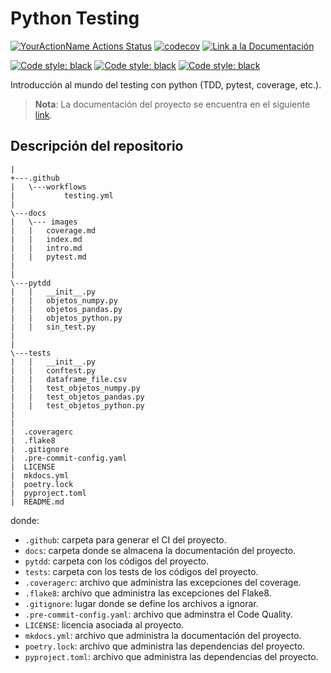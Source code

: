 # Python Testing

[![YourActionName Actions Status](https://github.com/fralfaro/python_testing/actions/workflows/testing.yml/badge.svg)](https://github.com/fralfaro/python_testing/actions)
[![codecov](https://codecov.io/gh/fralfaro/python_testing/branch/main/graph/badge.svg)](https://codecov.io/gh/fralfaro/python_testing)
<a href="https://fralfaro.github.io/python_testing/"><img alt="Link a la Documentación" src="https://img.shields.io/badge/docs-link-brightgreen"></a>



<a href="https://github.com/psf/black"><img alt="Code style: black" src="https://img.shields.io/badge/static--analysis-black%20flake8-black"></a>
<a href="https://github.com/psf/black"><img alt="Code style: black" src="https://img.shields.io/badge/testing-pytest-black"></a>
<a href="https://github.com/psf/black"><img alt="Code style: black" src="https://img.shields.io/badge/documentation-sphinx-black"></a>


Introducción al mundo del testing con python (TDD, pytest, coverage, etc.).

> **Nota**: La documentación del proyecto se encuentra en el siguiente [link](https://fralfaro.github.io/python_testing/).

## Descripción del repositorio

```
|
+---.github
|   \---workflows
|           testing.yml
|
\---docs
|   \--- images
|   |   coverage.md
|   |   index.md
|   |   intro.md
|   |   pytest.md
|
|
\---pytdd
|   |   __init__.py
|   |   objetos_numpy.py
|   |   objetos_pandas.py
|   |   objetos_python.py
|   |   sin_test.py
|
|
\---tests
|   |   __init__.py
|   |   conftest.py
|   |   dataframe_file.csv
|   |   test_objetos_numpy.py
|   |   test_objetos_pandas.py
|   |   test_objetos_python.py
|
|
|  .coveragerc
|  .flake8
|  .gitignore
|  .pre-commit-config.yaml
|  LICENSE
|  mkdocs.yml
|  poetry.lock
|  pyproject.toml
|  README.md
```

donde:

* `.github`: carpeta para generar el CI del proyecto.
* `docs`: carpeta donde se almacena la documentación del proyecto.
* `pytdd`: carpeta con los códigos del proyecto.
* `tests`: carpeta con los tests de los códigos del proyecto.
* `.coveragerc`: archivo que administra las excepciones del coverage.
* `.flake8`: archivo que administra las excepciones del Flake8.
* `.gitignore`: lugar donde se define los archivos a ignorar.
* `.pre-commit-config.yaml`: archivo que adminstra el Code Quality.
* `LICENSE`: licencia asociada al proyecto.
* `mkdocs.yml`: archivo que administra la documentación del proyecto.
* `poetry.lock`: archivo que administra las dependencias del proyecto.
* `pyproject.toml`: archivo que administra las dependencias del proyecto.